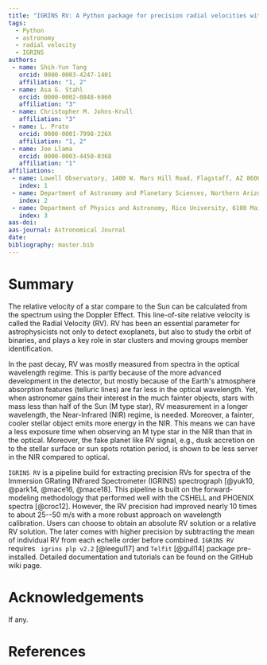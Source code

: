 ```yaml
---
title: "IGRINS RV: A Python package for precision radial velocities with Near-Infrared Spectra"
tags:
  - Python
  - astronomy
  - radial velocity
  - IGRINS
authors:
 - name: Shih-Yun Tang
   orcid: 0000-0003-4247-1401
   affiliation: "1, 2"
 - name: Asa G. Stahl
   orcid: 0000-0002-0848-6960
   affiliation: "3"
 - name: Christopher M. Johns-Krull
   affiliation: "3"
 - name: L. Prato
   orcid: 0000-0001-7998-226X
   affiliation: "1, 2"
 - name: Joe Llama
   orcid: 0000-0003-4450-0368
   affiliation: "1"
affiliations:
 - name: Lowell Observatory, 1400 W. Mars Hill Road, Flagstaff, AZ 86001, USA
   index: 1
 - name: Department of Astronomy and Planetary Sciences, Northern Arizona University, Flagstaff, AZ 86011, USA
   index: 2
 - name: Department of Physics and Astronomy, Rice University, 6100 Main Street, Houston, TX 77005, USA
   index: 3
aas-doi:
aas-journal: Astronomical Journal
date:
bibliography: master.bib
---
```


# Summary

The relative velocity of a star compare to the Sun can be calculated from the spectrum using the Doppler Effect. This line-of-site relative velocity is called the Radial Velocity (RV). RV has been an essential parameter for astrophysicists not only to detect exoplanets, but also to study the orbit of binaries, and plays a key role in star clusters and moving groups member identification.

In the past decay, RV was mostly measured from spectra in the optical wavelength regime. This is partly because of the more advanced development in the detector, but mostly because of the Earth's atmosphere absorption features (telluric lines) are far less in the optical wavelength. Yet, when astronomer gains their interest in the much fainter objects, stars with mass less than half of the Sun (M type star), RV measurement in a longer wavelength, the Near-Infrared (NIR) regime, is needed. Moreover, a fainter, cooler stellar object emits more energy in the NIR. This means we can have a less exposure time when observing an M type star in the NIR than that in the optical. Moreover, the fake planet like RV signal, e.g., dusk accretion on to the stellar surface or sun spots rotation period, is shown to be less server in the NIR compared to optical.

<!--However, the required precision in RVs is quite different from studies to studies. Only a few km/s precision is needed to determine the orbit of a binary system and for the identification for cluster members. Nevertheless, a 10 m/s precision is required for finding Earth-size exoplanets.-->

``IGRINS RV`` is a pipeline build for extracting precision RVs for spectra of the Immersion GRating INfrared Spectrometer (IGRINS) spectrograph [@yuk10, @park14, @mace16, @mace18]. This pipeline is built on the forward-modeling methodology that performed well with the CSHELL and PHOENIX spectra [@croc12]. However, the RV precision had improved nearly 10 times to about 25--50 m/s with a more robust approach on wavelength calibration. Users can choose to obtain an absolute RV solution or a relative RV solution. The later comes with higher precision by subtracting the mean of individual RV from each echelle order before combined. ``IGRINS RV`` requires `` igrins plp v2.2`` [@leegul17] and ``Telfit`` [@gull14] package pre-installed. Detailed documentation and tutorials can be found on the GitHub wiki page.


# Acknowledgements

If any.

# References
